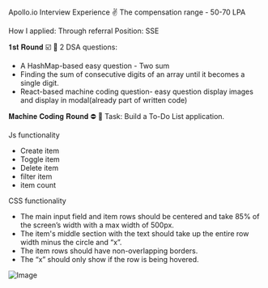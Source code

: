 Apollo.io Interview Experience ✌️
The compensation range - 50-70 LPA

How I applied: Through referral
Position: SSE

𝟏𝐬𝐭 𝐑𝐨𝐮𝐧𝐝 ☑️
📌 2 DSA questions:
- A HashMap-based easy question - Two sum
- Finding the sum of consecutive digits of an array until it becomes a single digit.
- React-based machine coding question- easy question display images and display in modal(already part of written code)


𝐌𝐚𝐜𝐡𝐢𝐧𝐞 𝐂𝐨𝐝𝐢𝐧𝐠 𝐑𝐨𝐮𝐧𝐝 ⛔️
📌 Task: Build a To-Do List application.

Js functionality
- Create item
- Toggle item
- Delete item
- filter item
- item count

CSS functionality
- The main input field and item rows should be centered and take 85% of the screen’s width with a max width of 500px.
- The item's middle section with the text should take up the entire row width minus the circle and “x”.
- The item rows should have non-overlapping borders.
- The “x” should only show if the row is being hovered.

![Image](https://github.com/user-attachments/assets/49d1fdce-1140-450f-b812-e1424275d5e7)

